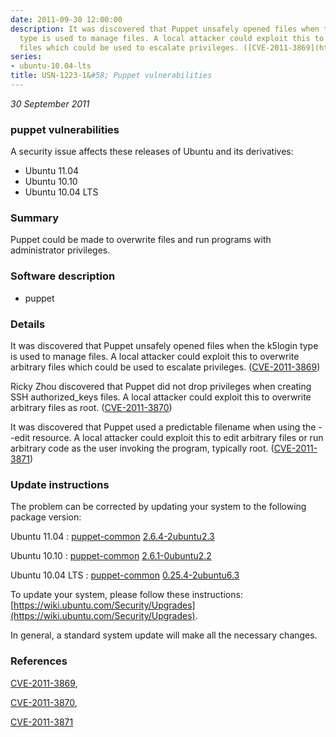 ```yaml
---
date: 2011-09-30 12:00:00
description: It was discovered that Puppet unsafely opened files when the k5login
  type is used to manage files. A local attacker could exploit this to overwrite arbitrary
  files which could be used to escalate privileges. ([CVE-2011-3869](http://people.ubuntu.com/~ubuntu-security/cve/CVE-2011-3869))
series:
- ubuntu-10.04-lts
title: USN-1223-1&#58; Puppet vulnerabilities
---
```


*30 September 2011*

### puppet vulnerabilities

A security issue affects these releases of Ubuntu and its derivatives:

* Ubuntu 11.04
* Ubuntu 10.10
* Ubuntu 10.04 LTS

### Summary

Puppet could be made to overwrite files and run programs with administrator privileges.

### Software description

* puppet 

### Details

It was discovered that Puppet unsafely opened files when the k5login type is used to manage files. A local attacker could exploit this to overwrite arbitrary files which could be used to escalate privileges. ([CVE-2011-3869](http://people.ubuntu.com/~ubuntu-security/cve/CVE-2011-3869))

Ricky Zhou discovered that Puppet did not drop privileges when creating SSH authorized_keys files. A local attacker could exploit this to overwrite arbitrary files as root. ([CVE-2011-3870](http://people.ubuntu.com/~ubuntu-security/cve/CVE-2011-3870))

It was discovered that Puppet used a predictable filename when using the --edit resource. A local attacker could exploit this to edit arbitrary files or run arbitrary code as the user invoking the program, typically root. ([CVE-2011-3871](http://people.ubuntu.com/~ubuntu-security/cve/CVE-2011-3871)) 

### Update instructions

The problem can be corrected by updating your system to the following package version:

Ubuntu 11.04
 : [puppet-common](https://launchpad.net/ubuntu/+source/puppet) <span> [2.6.4-2ubuntu2.3](https://launchpad.net/ubuntu/+source/puppet/2.6.4-2ubuntu2.3) </span> 

Ubuntu 10.10
 : [puppet-common](https://launchpad.net/ubuntu/+source/puppet) <span> [2.6.1-0ubuntu2.2](https://launchpad.net/ubuntu/+source/puppet/2.6.1-0ubuntu2.2) </span> 

Ubuntu 10.04 LTS
 : [puppet-common](https://launchpad.net/ubuntu/+source/puppet) <span> [0.25.4-2ubuntu6.3](https://launchpad.net/ubuntu/+source/puppet/0.25.4-2ubuntu6.3) </span> 

To update your system, please follow these instructions: [https://wiki.ubuntu.com/Security/Upgrades](https://wiki.ubuntu.com/Security/Upgrades).

In general, a standard system update will make all the necessary changes. 

### References

 
 [CVE-2011-3869](http://people.ubuntu.com/~ubuntu-security/cve/CVE-2011-3869), 

 [CVE-2011-3870](http://people.ubuntu.com/~ubuntu-security/cve/CVE-2011-3870), 

 [CVE-2011-3871](http://people.ubuntu.com/~ubuntu-security/cve/CVE-2011-3871)
